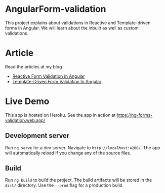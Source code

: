 # AngularForm-validation
This project explains about validations in Reactive and Template-driven forms in Angular. We will learn about the inbuilt as well as custom validations.

# Article

Read the articles at my blog
- [Reactive Form Validation in Angular](https://medium.com/@gajera_jatin/angular-reactive-forms-validation-1aa8a989b480/)
- [Template-Driven Form Validation In Angular](https://medium.com/@gajera_jatin/angular-template-driven-form-validation-31e7f3c7eefd/)

# Live Demo

This app is hosted on Heroku. See the app in action at https://ng-forms-validation.web.app/

## Development server

Run `ng serve` for a dev server. Navigate to `http://localhost:4200/`. The app will automatically reload if you change any of the source files.

## Build

Run `ng build` to build the project. The build artifacts will be stored in the `dist/` directory. Use the `--prod` flag for a production build.
